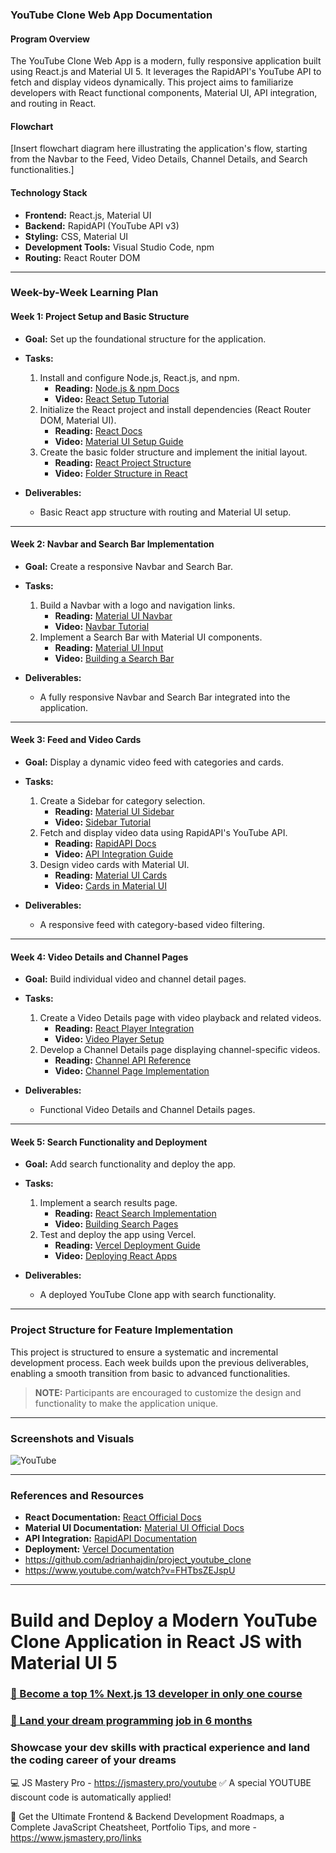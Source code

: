 ### YouTube Clone Web App Documentation

#### **Program Overview**
The YouTube Clone Web App is a modern, fully responsive application built using React.js and Material UI 5. It leverages the RapidAPI's YouTube API to fetch and display videos dynamically. This project aims to familiarize developers with React functional components, Material UI, API integration, and routing in React.

#### **Flowchart**
[Insert flowchart diagram here illustrating the application's flow, starting from the Navbar to the Feed, Video Details, Channel Details, and Search functionalities.]

#### **Technology Stack**
- **Frontend:** React.js, Material UI
- **Backend:** RapidAPI (YouTube API v3)
- **Styling:** CSS, Material UI
- **Development Tools:** Visual Studio Code, npm
- **Routing:** React Router DOM

---

### **Week-by-Week Learning Plan**

#### **Week 1: Project Setup and Basic Structure**
- **Goal:** Set up the foundational structure for the application.
- **Tasks:**
  1. Install and configure Node.js, React.js, and npm.
     - **Reading:** [Node.js & npm Docs](https://nodejs.dev/learn)
     - **Video:** [React Setup Tutorial](https://www.youtube.com/watch?v=ZVnjOPwW4ZA)
  2. Initialize the React project and install dependencies (React Router DOM, Material UI).
     - **Reading:** [React Docs](https://react.dev/blog/2023/03/16/introducing-react-dev)
     - **Video:** [Material UI Setup Guide](https://www.youtube.com/watch?v=UBOj6rqRUME)
  3. Create the basic folder structure and implement the initial layout.
     - **Reading:** [React Project Structure](https://reactjs.org/docs/faq-structure.html)
     - **Video:** [Folder Structure in React](https://www.youtube.com/watch?v=8KaJRw-rfn8)

- **Deliverables:**
  - Basic React app structure with routing and Material UI setup.

---

#### **Week 2: Navbar and Search Bar Implementation**
- **Goal:** Create a responsive Navbar and Search Bar.
- **Tasks:**
  1. Build a Navbar with a logo and navigation links.
     - **Reading:** [Material UI Navbar](https://mui.com/components/app-bar/)
     - **Video:** [Navbar Tutorial](https://www.youtube.com/watch?v=TeZdo8mx0gc)
  2. Implement a Search Bar with Material UI components.
     - **Reading:** [Material UI Input](https://mui.com/components/text-fields/)
     - **Video:** [Building a Search Bar](https://www.youtube.com/watch?v=wRNinF7YQqQ)

- **Deliverables:**
  - A fully responsive Navbar and Search Bar integrated into the application.

---

#### **Week 3: Feed and Video Cards**
- **Goal:** Display a dynamic video feed with categories and cards.
- **Tasks:**
  1. Create a Sidebar for category selection.
     - **Reading:** [Material UI Sidebar](https://mui.com/components/drawers/)
     - **Video:** [Sidebar Tutorial](https://www.youtube.com/watch?v=BsDoLVMnmZs)
  2. Fetch and display video data using RapidAPI's YouTube API.
     - **Reading:** [RapidAPI Docs](https://rapidapi.com/)
     - **Video:** [API Integration Guide](https://www.youtube.com/watch?v=UUddpbgPEJM)
  3. Design video cards with Material UI.
     - **Reading:** [Material UI Cards](https://mui.com/components/cards/)
     - **Video:** [Cards in Material UI](https://www.youtube.com/watch?v=volAze3fpt0)

- **Deliverables:**
  - A responsive feed with category-based video filtering.

---

#### **Week 4: Video Details and Channel Pages**
- **Goal:** Build individual video and channel detail pages.
- **Tasks:**
  1. Create a Video Details page with video playback and related videos.
     - **Reading:** [React Player Integration](https://github.com/cookpete/react-player)
     - **Video:** [Video Player Setup](https://www.youtube.com/watch?v=SdzMBWT2CDQ)
  2. Develop a Channel Details page displaying channel-specific videos.
     - **Reading:** [Channel API Reference](https://developers.google.com/youtube/v3/docs/channels)
     - **Video:** [Channel Page Implementation](https://www.youtube.com/watch?v=WyS3mF4wJKw)

- **Deliverables:**
  - Functional Video Details and Channel Details pages.

---

#### **Week 5: Search Functionality and Deployment**
- **Goal:** Add search functionality and deploy the app.
- **Tasks:**
  1. Implement a search results page.
     - **Reading:** [React Search Implementation](https://react.dev/reference/react-dom/components/form)
     - **Video:** [Building Search Pages](https://www.youtube.com/watch?v=EYpdEYK25Dc)
  2. Test and deploy the app using Vercel.
     - **Reading:** [Vercel Deployment Guide](https://vercel.com/docs)
     - **Video:** [Deploying React Apps](https://www.youtube.com/watch?v=2HBIzEx6IZA)

- **Deliverables:**
  - A deployed YouTube Clone app with search functionality.

---

### **Project Structure for Feature Implementation**
This project is structured to ensure a systematic and incremental development process. Each week builds upon the previous deliverables, enabling a smooth transition from basic to advanced functionalities.

> **NOTE:** Participants are encouraged to customize the design and functionality to make the application unique.

---
### **Screenshots and Visuals**
![YouTube](https://i.ibb.co/4R5RkmW/Thumbnail-5.png)

---
### **References and Resources**
- **React Documentation:** [React Official Docs](https://react.dev/blog/2023/03/16/introducing-react-dev)
- **Material UI Documentation:** [Material UI Official Docs](https://mui.com/)
- **API Integration:** [RapidAPI Documentation](https://rapidapi.com/)
- **Deployment:** [Vercel Documentation](https://vercel.com/docs)
- https://github.com/adrianhajdin/project_youtube_clone
- https://www.youtube.com/watch?v=FHTbsZEJspU

---










# Build and Deploy a Modern YouTube Clone Application in React JS with Material UI 5



### [🌟 Become a top 1% Next.js 13 developer in only one course](https://jsmastery.pro/next13)
### [🚀 Land your dream programming job in 6 months](https://jsmastery.pro/masterclass)

### Showcase your dev skills with practical experience and land the coding career of your dreams
💻 JS Mastery Pro - https://jsmastery.pro/youtube
✅ A special YOUTUBE discount code is automatically applied!

📙 Get the Ultimate Frontend & Backend Development Roadmaps, a Complete JavaScript Cheatsheet, Portfolio Tips, and more - https://www.jsmastery.pro/links
